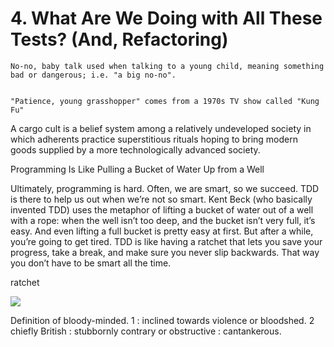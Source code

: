 # 4. What Are We Doing with All These Tests? (And, Refactoring)




    No-no, baby talk used when talking to a young child, meaning something bad or dangerous; i.e. "a big no-no".


    "Patience, young grasshopper" comes from a 1970s TV show called "Kung Fu"
    
A cargo cult is a belief system among a relatively undeveloped society in which adherents practice superstitious rituals hoping to bring modern goods supplied by a more technologically advanced society. 

Programming Is Like Pulling a Bucket of Water Up from a Well

Ultimately, programming is hard. Often, we are smart, so we succeed. TDD is there to help us out when we’re not so smart. Kent Beck (who basically invented TDD) uses the metaphor of lifting a bucket of water out of a well with a rope: when the well isn’t too deep, and the bucket isn’t very full, it’s easy. And even lifting a full bucket is pretty easy at first. But after a while, you’re going to get tired. TDD is like having a ratchet that lets you save your progress, take a break, and make sure you never slip backwards. That way you don’t have to be smart all the time.

ratchet

![](https://upload.wikimedia.org/wikipedia/commons/thumb/b/b7/Ratchet_Drawing.svg/1280px-Ratchet_Drawing.svg.png)

Definition of bloody-minded. 1 : inclined towards violence or bloodshed. 2 chiefly British : stubbornly contrary or obstructive : cantankerous.

